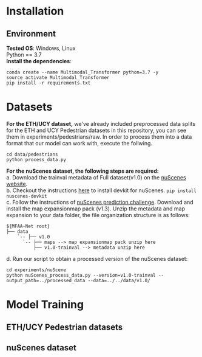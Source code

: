 # Installation
## Environment
**Tested OS**: Windows, Linux  
Python == 3.7  
**Install the dependencies**:   
```
conda create --name Multimodal_Transformer python=3.7 -y  
source activate Multimodal_Transformer  
pip install -r requirements.txt
```
# Datasets
**For the ETH/UCY dataset,** 
we've already included preprocessed data splits for the ETH and UCY Pedestrian datasets in this repository, you can see them in experiments/pedestrians/raw. In order to process them into a data format that our model can work with, execute the follwing.
```
cd data/pedestrians
python process_data.py
```
**For the nuScenes dataset, the following steps are required:**   
a. Download the trainval metadata of Full dataset(v1.0) on the [nuScenes website](https://www.nuscenes.org/ "nuScenes").  
b. Checkout the instructions [here](https://github.com/nutonomy/nuscenes-devkit "nuscenes-devkit") to install devkit for nuScenes.
  `pip install nuscenes-devkit`   
c. Follow the instructions of [nuScenes prediction challenge](https://www.nuscenes.org/prediction?externalData=all&mapData=all&modalities=Any "prediction challenge"). Download and install the map expansionmap pack    (v1.3). Unzip the metadata and map expansion to your data folder, the file organization structure is as follows:
```
${MFAA-Net root}
├── data
    `-- ├── v1.0
      `-- ├── maps --> map expansionmap pack unzip here
          ├── v1.0-trainval --> metadata unzip here
```  
d. Run our script to obtain a processed version of the nuScenes dataset:  
```
cd experiments/nuScene
python nuScenes_process_data.py --version=v1.0-trainval --output_path=../processed_data --data=../../data/v1.0/
```
# Model Training
## ETH/UCY Pedestrian datasets


## nuScenes dataset
